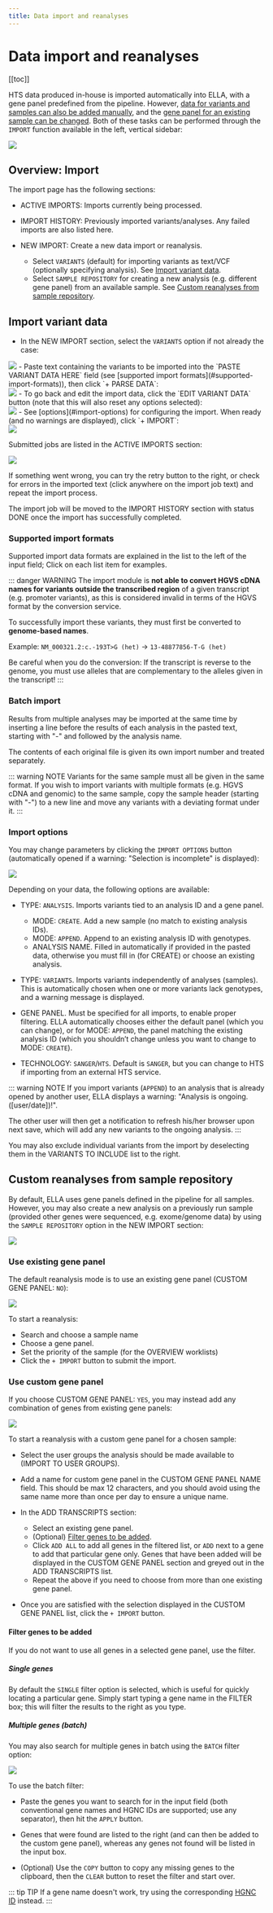 ```yaml
---
title: Data import and reanalyses
---
```


# Data import and reanalyses

[[toc]]

HTS data produced in-house is imported automatically into ELLA, with a gene panel predefined from the pipeline. However, [data for variants and samples can also be added manually](#import-variant-data), and the [gene panel for an existing sample can be changed](#custom-reanalyses-from-sample-repository). Both of these tasks can be performed through the `IMPORT` function available in the left, vertical sidebar:

<div class="figure"><img src="./img/overview_sidebar.png"></div>

## Overview: Import

The import page has the following sections:

  - ACTIVE IMPORTS: Imports currently being processed. 

  - IMPORT HISTORY: Previously imported variants/analyses. Any failed imports are also listed here.  

  - NEW IMPORT: Create a new data import or reanalysis.
    - Select `VARIANTS` (default) for importing variants as text/VCF  (optionally specifying analysis). See [Import variant data](#import-variant-data).
    - Select `SAMPLE REPOSITORY` for creating a new analysis (e.g. different gene panel) from an available sample. See [Custom reanalyses from sample repository](#custom-reanalyses-from-sample-repository).

## Import variant data

- In the NEW IMPORT section, select the `VARIANTS` option if not already the case:</br>
<img src="./img/import_source_variants.png">
- Paste text containing the variants to be imported into the `PASTE VARIANT DATA HERE` field (see [supported import formats](#supported-import-formats)), then click `+ PARSE DATA`:</br>
<img src="./img/parse_data_btn.png">
- To go back and edit the import data, click the `EDIT VARIANT DATA` button (note that this will also reset any options selected):</br>
<img src="./img/edit_variant_data_btn.png">
- See [options](#import-options) for configuring the import. When ready (and no warnings are displayed), click `+ IMPORT`:</br>
<img src="./img/plus_import_btn.png">

Submitted jobs are listed in the ACTIVE IMPORTS section:

<div class="figure"><img src="./img/status_submitted.png"></div>

If something went wrong, you can try the retry button to the right, or check for errors in the imported text (click anywhere on the import job text) and repeat the import process. 

The import job will be moved to the IMPORT HISTORY section with status DONE once the import has successfully completed.

### Supported import formats

Supported import data formats are explained in the list to the left of the input field;  Click on each list item for examples. 

::: danger WARNING
The import module is **not able to convert HGVS cDNA names for variants outside the transcribed region** of a given transcript (e.g. promoter variants), as this is considered invalid in terms of the HGVS format by the conversion service. 

To successfully import these variants, they must first be converted to **genome-based names**. 

Example: `NM_000321.2:c.-193T>G (het)` → `13-48877856-T-G (het)`  

Be careful when you do the conversion: If the transcript is reverse to the genome, you must use alleles that are complementary to the alleles given in the transcript!
:::

### Batch import

Results from multiple analyses may be imported at the same time by inserting a line before the results of each analysis in the pasted text, starting with "-" and followed by the analysis name. 

The contents of each original file is given its own import number and treated separately.

::: warning NOTE
Variants for the same sample must all be given in the same format. If you wish to import variants with multiple formats (e.g. HGVS cDNA and genomic) to the same sample, copy the sample header (starting with "-") to a new line and move any variants with a deviating format under it.
:::

### Import options

You may change parameters by clicking the `IMPORT OPTIONS` button (automatically opened if a warning: "Selection is incomplete" is displayed):

<div class="figure"><img src="./img/import_options_btn.png"></div>

Depending on your data, the following options are available:

  - TYPE: `ANALYSIS`. Imports variants tied to an analysis ID and a gene panel. 
    
      - MODE: `CREATE`. Add a new sample (no match to existing analysis IDs).
      - MODE: `APPEND`. Append to an existing analysis ID with genotypes.
      - ANALYSIS NAME. Filled in automatically if provided in the pasted data, otherwise you must fill in (for CREATE) or choose an existing analysis.

  - TYPE: `VARIANTS`. Imports variants independently of analyses (samples). This is automatically chosen when one or more variants lack genotypes, and a warning message is displayed. 

  - GENE PANEL. Must be specified for all imports, to enable proper filtering. ELLA automatically chooses either the default panel (which you can change), or for MODE: `APPEND`, the panel matching the existing analysis ID (which you shouldn’t change unless you want to change to MODE: `CREATE`). 

  - TECHNOLOGY: `SANGER`/`HTS`. Default is `SANGER`, but you can change to HTS if importing from an external HTS service. 

::: warning NOTE
If you import variants (`APPEND`) to an analysis that is already opened by another user, ELLA displays a warning: "Analysis is ongoing. (\[user/date])!". 

The other user will then get a notification to refresh his/her browser upon next save, which will add any new variants to the ongoing analysis.
:::

You may also exclude individual variants from the import by deselecting them in the VARIANTS TO INCLUDE list to the right.

## Custom reanalyses from sample repository

By default, ELLA uses gene panels defined in the pipeline for all samples. However, you may also create a new analysis on a previously run sample (provided other genes were sequenced, e.g. exome/genome data) by using the `SAMPLE REPOSITORY` option in the NEW IMPORT section: 

<div class="figure"><img src="./img/import_source_sample_repo.png"></div>

### Use existing gene panel

The default reanalysis mode is to use an existing gene panel (CUSTOM GENE PANEL: `NO`):

<div class="figure"><img src="./img/reanalysis_existing.png"></div>

To start a reanalysis: 

- Search and choose a sample name
- Choose a gene panel.
- Set the priority of the sample (for the OVERVIEW worklists)
- Click the `+ IMPORT` button to submit the import.

### Use custom gene panel

If you choose CUSTOM GENE PANEL: `YES`, you may instead add any combination of genes from existing gene panels:

<div class="figure"><img src="./img/reanalysis_custom.png"></div>

To start a reanalysis with a custom gene panel for a chosen sample: 

  - Select the user groups the analysis should be made available to (IMPORT TO USER GROUPS).
  
  - Add a name for custom gene panel in the CUSTOM GENE PANEL NAME field. This should be max 12 characters, and you should avoid using the same name more than once per day to ensure a unique name.

  - In the ADD TRANSCRIPTS section: 
    - Select an existing gene panel. 
    - (Optional) [Filter genes to be added](#filter-genes-to-be-added).
    - Click `ADD ALL` to add all genes in the filtered list, or `ADD` next to a gene to add that particular gene only. Genes that have been added will be displayed in the CUSTOM GENE PANEL section and greyed out in the ADD TRANSCRIPTS list. 
    - Repeat the above if you need to choose from more than one existing gene panel. 

  - Once you are satisfied with the selection displayed in the CUSTOM GENE PANEL list, click the `+ IMPORT` button.

#### Filter genes to be added

If you do not want to use all genes in a selected gene panel, use the filter. 

##### Single genes

By default the `SINGLE` filter option is selected, which is useful for quickly locating a particular gene. Simply start typing a gene name in the FILTER box; this will filter the results to the right as you type. 

##### Multiple genes (batch)

You may also search for multiple genes in batch using the `BATCH` filter option: 

<div class="figure"><img src="./img/batch_filter.png"></div>

To use the batch filter: 

- Paste the genes you want to search for in the input field (both conventional gene names and HGNC IDs are supported; use any separator), then hit the `APPLY` button. 

- Genes that were found are listed to the right (and can then be added to the custom gene panel), whereas any genes not found will be listed in the input box. 

- (Optional) Use the `COPY` button to copy any missing genes to the clipboard, then the `CLEAR` button to reset the filter and start over. 

::: tip TIP
If a gene name doesn't work, try using the corresponding [HGNC ID](https://www.genenames.org/) instead.
:::


